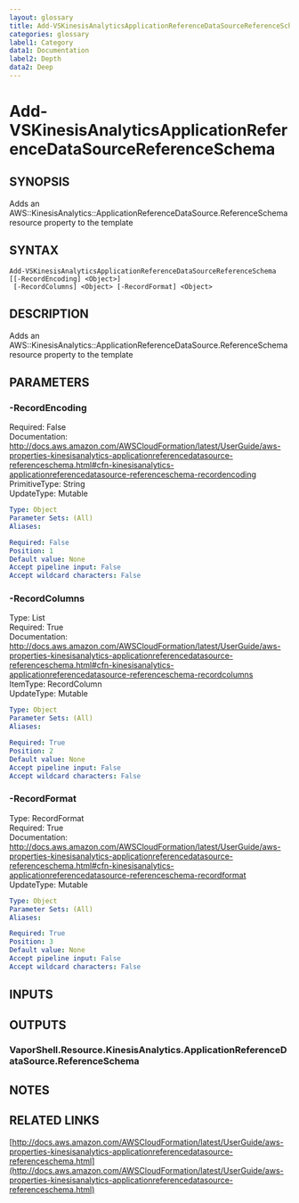 ```yaml
---
layout: glossary
title: Add-VSKinesisAnalyticsApplicationReferenceDataSourceReferenceSchema
categories: glossary
label1: Category
data1: Documentation
label2: Depth
data2: Deep
---
```


# Add-VSKinesisAnalyticsApplicationReferenceDataSourceReferenceSchema

## SYNOPSIS
Adds an AWS::KinesisAnalytics::ApplicationReferenceDataSource.ReferenceSchema resource property to the template

## SYNTAX

```
Add-VSKinesisAnalyticsApplicationReferenceDataSourceReferenceSchema [[-RecordEncoding] <Object>]
 [-RecordColumns] <Object> [-RecordFormat] <Object>
```

## DESCRIPTION
Adds an AWS::KinesisAnalytics::ApplicationReferenceDataSource.ReferenceSchema resource property to the template

## PARAMETERS

### -RecordEncoding
Required: False    
Documentation: http://docs.aws.amazon.com/AWSCloudFormation/latest/UserGuide/aws-properties-kinesisanalytics-applicationreferencedatasource-referenceschema.html#cfn-kinesisanalytics-applicationreferencedatasource-referenceschema-recordencoding    
PrimitiveType: String    
UpdateType: Mutable

```yaml
Type: Object
Parameter Sets: (All)
Aliases: 

Required: False
Position: 1
Default value: None
Accept pipeline input: False
Accept wildcard characters: False
```

### -RecordColumns
Type: List    
Required: True    
Documentation: http://docs.aws.amazon.com/AWSCloudFormation/latest/UserGuide/aws-properties-kinesisanalytics-applicationreferencedatasource-referenceschema.html#cfn-kinesisanalytics-applicationreferencedatasource-referenceschema-recordcolumns    
ItemType: RecordColumn    
UpdateType: Mutable

```yaml
Type: Object
Parameter Sets: (All)
Aliases: 

Required: True
Position: 2
Default value: None
Accept pipeline input: False
Accept wildcard characters: False
```

### -RecordFormat
Type: RecordFormat    
Required: True    
Documentation: http://docs.aws.amazon.com/AWSCloudFormation/latest/UserGuide/aws-properties-kinesisanalytics-applicationreferencedatasource-referenceschema.html#cfn-kinesisanalytics-applicationreferencedatasource-referenceschema-recordformat    
UpdateType: Mutable

```yaml
Type: Object
Parameter Sets: (All)
Aliases: 

Required: True
Position: 3
Default value: None
Accept pipeline input: False
Accept wildcard characters: False
```

## INPUTS

## OUTPUTS

### VaporShell.Resource.KinesisAnalytics.ApplicationReferenceDataSource.ReferenceSchema

## NOTES

## RELATED LINKS

[http://docs.aws.amazon.com/AWSCloudFormation/latest/UserGuide/aws-properties-kinesisanalytics-applicationreferencedatasource-referenceschema.html](http://docs.aws.amazon.com/AWSCloudFormation/latest/UserGuide/aws-properties-kinesisanalytics-applicationreferencedatasource-referenceschema.html)

